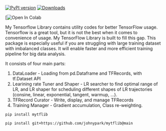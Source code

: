 [![PyPI version](https://badge.fury.io/py/mytflib.svg)](https://badge.fury.io/py/mytflib)   [![Downloads](https://pepy.tech/badge/mytflib)](https://pepy.tech/project/mytflib)

[![Open In Colab](https://colab.research.google.com/drive/1PxGOLO0qmxWdQzZ1REkZBv4ZaJ3Vnpba?usp=sharing)



My Tensorflow Library contains utility codes for better TensorFlow usage. Tensorflow is a great tool, but it is not the best when it comes to convenience of usage. My TensorFlow Library is built to fill this gap. This package is especially useful if you are struggling with large training dataset with imbalanced classes.  It will enable faster and more efficient training pipeline for big data analysis. 

It consists of four main parts:

 1. DataLoader - Loading from pd.Dataframe and TFRecords, with tf.Dataset API 
 2. Learining rate Tuner and Shaper - LR searcher to find optimal range of LR, and LR shaper for scheduling different shapes of LR trajectories (consine, linear, exponential, tangent, warmup, ...). 
 3. TFRecord Curator - Write, display, and manage TFRecords
 4. Training Manager - Gradient accumulation, Class re-weighting.


 ```
 pip install mytflib

 pip install git+https://github.com/johnypark/mytflib@main

 ```
 
 
